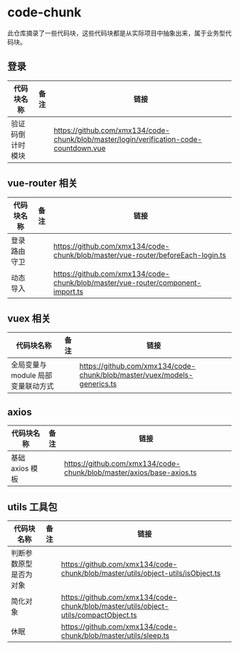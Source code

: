 # code-chunk

此仓库摘录了一些代码块，这些代码块都是从实际项目中抽象出来，属于业务型代码块。

## 登录

| 代码块名称       | 备注 | 链接                                                                                   |
| ---------------- | ---- | -------------------------------------------------------------------------------------- |
| 验证码倒计时模块 |      | https://github.com/xmx134/code-chunk/blob/master/login/verification-code-countdown.vue |

## vue-router 相关

| 代码块名称   | 备注 | 链接                                                                            |
| ------------ | ---- | ------------------------------------------------------------------------------- |
| 登录路由守卫 |      | https://github.com/xmx134/code-chunk/blob/master/vue-router/beforeEach-login.ts |
| 动态导入     |      | https://github.com/xmx134/code-chunk/blob/master/vue-router/component-import.ts |

## vuex 相关

| 代码块名称                         | 备注 | 链接                                                                     |
| ---------------------------------- | ---- | ------------------------------------------------------------------------ |
| 全局变量与 module 局部变量联动方式 |      | https://github.com/xmx134/code-chunk/blob/master/vuex/models-generics.ts |

## axios

| 代码块名称      | 备注 | 链接                                                                 |
| --------------- | ---- | -------------------------------------------------------------------- |
| 基础 axios 模板 |      | https://github.com/xmx134/code-chunk/blob/master/axios/base-axios.ts |

## utils 工具包

| 代码块名称             | 备注 | 链接                                                                                 |
| ---------------------- | ---- | ------------------------------------------------------------------------------------ |
| 判断参数原型是否为对象 |      | https://github.com/xmx134/code-chunk/blob/master/utils/object-utils/isObject.ts      |
| 简化对象               |      | https://github.com/xmx134/code-chunk/blob/master/utils/object-utils/compactObject.ts |
| 休眠                   |      | https://github.com/xmx134/code-chunk/blob/master/utils/sleep.ts                      |
